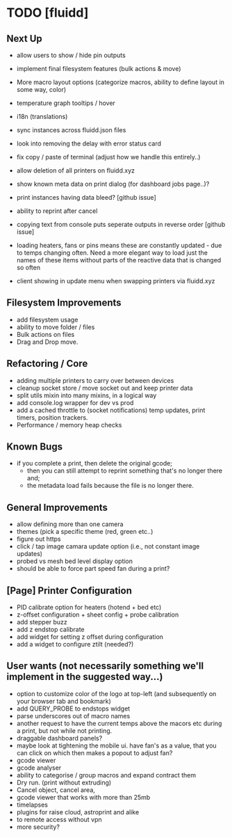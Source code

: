 # TODO [fluidd]

## Next Up

- allow users to show / hide pin outputs
- implement final filesystem features (bulk actions & move)
- More macro layout options (categorize macros, ability to define layout in some way, color)
- temperature graph tooltips / hover
- i18n (translations)
- sync instances across fluidd.json files
- look into removing the delay with error status card
- fix copy / paste of terminal (adjust how we handle this entirely..)

- allow deletion of all printers on fluidd.xyz
- show known meta data on print dialog (for dashboard jobs page..)?
- print instances having data bleed? [github issue]
- ability to reprint after cancel
- copying text from console puts seperate outputs in reverse order [github issue]
- loading heaters, fans or pins means these are constantly updated - due to temps changing
  often. Need a more elegant way to load just the names of these items without parts of the
  reactive data that is changed so often
- client showing in update menu when swapping printers via fluidd.xyz

## Filesystem Improvements

- add filesystem usage
- ability to move folder / files
- Bulk actions on files
- Drag and Drop move.

## Refactoring / Core

- adding multiple printers to carry over between devices
- cleanup socket store / move socket out and keep printer data
- split utils mixin into many mixins, in a logical way
- add console.log wrapper for dev vs prod
- add a cached throttle to (socket notifications) temp updates, print timers, position trackers.
- Performance / memory heap checks

## Known Bugs

- if you complete a print, then delete the original gcode;
  - then you can still attempt to reprint something that's no longer there and;
  - the metadata load fails because the file is no longer there.

## General Improvements

- allow defining more than one camera
- themes (pick a specific theme (red, green etc..)
- figure out https
- click / tap image camara update option (i.e., not constant image updates)
- probed vs mesh bed level display option
- should be able to force part speed fan during a print?

## [Page] Printer Configuration

- PID calibrate option for heaters (hotend + bed etc)
- z-offset configuration + sheet config + probe calibration
- add stepper buzz
- add z endstop calibrate
- add widget for setting z offset during configuration
- add a widget to configure ztilt (needed?)

## User wants (not necessarily something we'll implement in the suggested way...)

- option to customize color of the logo at top-left (and subsequently on your browser tab and bookmark)
- add QUERY_PROBE to endstops widget
- parse underscores out of macro names
- another request to have the current temps above the macors etc during a print, but not while not printing.
- draggable dashboard panels?
- maybe look at tightening the mobile ui. have fan's as a value, that you can click
  on which then makes a popout to adjust fan?
- gcode viewer
- gcode analyser
- ability to categorise / group macros and expand contract them
- Dry run. (print without extruding)
- Cancel object, cancel area,
- gcode viewer that works with more than 25mb
- timelapses
- plugins for raise cloud, astroprint and alike
- to remote access without vpn
- more security?
